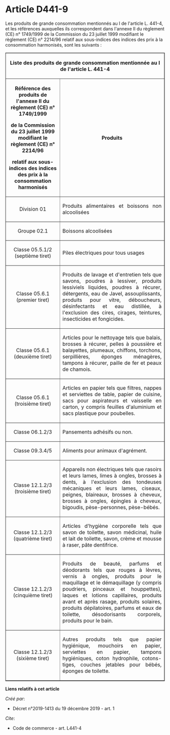 # Article D441-9

Les produits de grande consommation mentionnés au I de l'article L. 441-4, et les références auxquelles ils correspondent
dans l'annexe II du règlement (CE) n° 1749/1999 de la Commission du 23 juillet 1999 modifiant le règlement (CE) n° 2214/96
relatif aux sous-indices des indices des prix à la consommation harmonisés, sont les suivants : 

<table border="1">
  <tbody>
    <tr>
      <th colspan="2">

Liste des produits de grande consommation mentionnée au I de l'article L. 441-4 </th>
    </tr>
    <tr>
      <th>

Référence des produits de l'annexe II du règlement (CE) n° 1749/1999 

de la Commission du 23 juillet 1999 modifiant le règlement (CE) n° 2214/96 

relatif aux sous-indices des indices des prix à la consommation harmonisés </th>
      <th>

Produits </th>
    </tr>
    <tr>
      <td align="center">

Division 01 </td>
      <td align="justify">

Produits alimentaires et boissons non alcoolisées </td>
    </tr>
    <tr>
      <td align="center">

Groupe 02.1 </td>
      <td align="justify">

Boissons alcoolisées </td>
    </tr>
    <tr>
      <td align="center">

Classe 05.5.1/2 (septième tiret) </td>
      <td align="justify">

Piles électriques pour tous usages </td>
    </tr>
    <tr>
      <td align="center">

Classe 05.6.1 (premier tiret) </td>
      <td align="justify">

Produits de lavage et d'entretien tels que savons, poudres à lessiver, produits lessiviels liquides, poudres à récurer,
détergents, eau de Javel, assouplissants, produits pour vitre, déboucheurs, désinfectants et eau distillée, à l'exclusion des
cires, cirages, teintures, insecticides et fongicides. </td>
    </tr>
    <tr>
      <td align="center">

Classe 05.6.1 (deuxième tiret) </td>
      <td align="justify">

Articles pour le nettoyage tels que balais, brosses à récurer, pelles à poussière et balayettes, plumeaux, chiffons,
torchons, serpillières, éponges ménagères, tampons à récurer, paille de fer et peaux de chamois. </td>
    </tr>
    <tr>
      <td align="center">

Classe 05.6.1 (troisième tiret) </td>
      <td align="justify">

Articles en papier tels que filtres, nappes et serviettes de table, papier de cuisine, sacs pour aspirateurs et vaisselle en
carton, y compris feuilles d'aluminium et sacs plastique pour poubelles. </td>
    </tr>
    <tr>
      <td align="center">

Classe 06.1.2/3 </td>
      <td align="justify">

Pansements adhésifs ou non. </td>
    </tr>
    <tr>
      <td align="center">

Classe 09.3.4/5 </td>
      <td align="justify">

Aliments pour animaux d'agrément. </td>
    </tr>
    <tr>
      <td align="center">

Classe 12.1.2/3 (troisième tiret) </td>
      <td align="justify">

Appareils non électriques tels que rasoirs et leurs lames, limes à ongles, brosses à dents, à l'exclusion des tondeuses
mécaniques et leurs lames, ciseaux, peignes, blaireaux, brosses à cheveux, brosses à ongles, épingles à cheveux, bigoudis,
pèse-personnes, pèse-bébés. </td>
    </tr>
    <tr>
      <td align="center">

Classe 12.1.2/3 (quatrième tiret) </td>
      <td align="justify">

Articles d'hygiène corporelle tels que savon de toilette, savon médicinal, huile et lait de toilette, savon, crème et mousse
à raser, pâte dentifrice. </td>
    </tr>
    <tr>
      <td align="center">

Classe 12.1.2/3 (cinquième tiret) </td>
      <td align="justify">

Produits de beauté, parfums et déodorants tels que rouges à lèvres, vernis à ongles, produits pour le maquillage et le
démaquillage (y compris poudriers, pinceaux et houppettes), laques et lotions capillaires, produits avant et après rasage,
produits solaires, produits dépilatoires, parfums et eaux de toilette, désodorisants corporels, produits pour le bain. </td>
    </tr>
    <tr>
      <td align="center">

Classe 12.1.2/3 (sixième tiret) </td>
      <td align="justify">

Autres produits tels que papier hygiénique, mouchoirs en papier, serviettes en papier, tampons hygiéniques, coton hydrophile,
cotons-tiges, couches jetables pour bébés, éponges de toilette.</td>
    </tr>
  </tbody>
</table>

**Liens relatifs à cet article**

_Créé par_:

  - Décret n°2019-1413 du 19 décembre 2019 - art. 1

_Cite_:

  - Code de commerce - art. L441-4
